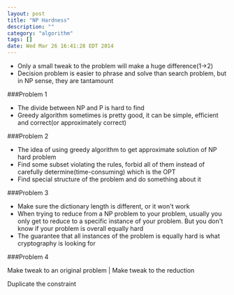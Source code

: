 ```yaml
---
layout: post
title: "NP Hardness"
description: ""
category: "algorithm"
tags: []
date: Wed Mar 26 16:41:28 EDT 2014
---
```


- Only a small tweak to the problem will make a huge difference(1->2)
- Decision problem is easier to phrase and solve than search problem, but in NP sense, they are tantamount

###Problem 1

- The divide between NP and P is hard to find
- Greedy algorithm sometimes is pretty good, it can be simple, efficient and correct(or approximately correct)

###Problem 2

- The idea of using greedy algorithm to get approximate solution of NP hard problem
- Find some subset violating the rules, forbid all of them instead of carefully determine(time-consuming) which is the OPT
- Find special structure of the problem and do something about it

###Problem 3

- Make sure the dictionary length is different, or it won't work
- When trying to reduce from a NP problem to your problem, usually you only get to reduce to a specific instance of your problem. But you don't know if your problem is overall equally hard
- The guarantee that all instances of the problem is equally hard is what cryptography is looking for

###Problem 4

Make tweak to an original problem | Make tweak to the reduction

Duplicate the constraint
